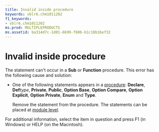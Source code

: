 ```yaml
---
title: Invalid inside procedure
keywords: vblr6.chm1011202
f1_keywords:
- vblr6.chm1011202
ms.prod: MULTIPLEPRODUCTS
ms.assetid: ba314d7c-1d01-6b99-f80b-b1c18b1bef32
---
```



# Invalid inside procedure

The statement can't occur in a  **Sub** or **Function** procedure. This error has the following cause and solution:



- One of the following statements appears in a [procedure](vbe-glossary.md):  **Declare**, **Def**_type_, **Private**, **Public**, **Option Base**, **Option Compare**, **Option Explicit**, **Option Private**, **Enum** and **Type**.
    
    Remove the statement from the procedure. The statements can be placed at [module level](vbe-glossary.md).
    

For additional information, select the item in question and press F1 (in Windows) or HELP (on the Macintosh).


